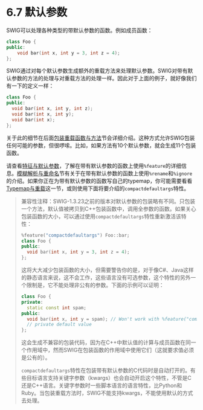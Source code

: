 # 6.7 默认参数

SWIG可以处理各种类型的带默认参数的函数。例如成员函数：

```c++
class Foo {
public:
	void bar(int x, int y = 3, int z = 4);
};
```

SWIG通过对每个默认参数生成额外的重载方法来处理默认参数。SWIG对带有默认参数的方法的处理与对重载方法的处理一样。因此对于上面的例子，就好像我们有一下的定义一样：

```c++
class Foo {
public:
  void bar(int x, int y, int z);
  void bar(int x, int y);
  void bar(int x);
};
```

关于此的细节在后面[包装重载函数与方法](#swing-wrapping-overloaded-functions-and-methods)节会详细介绍。这种方式允许SWIG包装任何可能的参数，但很啰嗦。比如，如果方法有10个默认参数，就会生成11个包装函数。

请查看[特征与默认参数](#swig-features-and-default-arguments)，了解在带有默认参数的函数上使用`%feature`的详细信息。[模糊解析与重命名](#swig-ambiguity-resolution-and-renaming)节有关于在带有默认参数的函数上使用`%rename`和`%ignore`的介绍。如果你正在为带有默认参数的函数写自己的typemap，你可能需要看看[Typemap与重载](#swig-typemaps-and-overloading)这一节，或则使用下面将要介绍的`compactdefaultargs`特性。

> 兼容性注释：SWIG-1.3.23之前的版本对默认参数的包装略有不同。只包装一个方法，默认值被拷贝到C++包装函数中，调用全参数的函数。如果关心包装函数的大小，可以通过使用`compactdefaultargs`特性重新激活该特性：
>
> ```c++
> %feature("compactdefaultargs") Foo::bar;
> class Foo {
> public:
> 	void bar(int x, int y = 3, int z = 4);
> };
> ```
>
> 这将大大减少包装函数的大小，但需要警告你的是，对于像C#、Java这样的静态语言来说，这不会工作，这些语言没有可选参数，这个特性的另外一个限制是，它不能处理非公有的参数。下面的示例可以证明：
>
> ```c++
> class Foo {
> private:
>   static const int spam;
> public:
>   void bar(int x, int y = spam); // Won't work with %feature("compactdefaultargs") -
>   // private default value
> };
> ```
>
> 这会生成不兼容的包装代码，因为在C++中默认值的计算与成员函数在同一个作用域中，然而SWIG在包装函数的作用域中使用它们（这就要求值必须是公有的）。
>
> `compactdefaultargs`特性在包装带有默认参数的C代码时是自动打开的。有些目标语言支持关键字参数（kwargs）也会自动开启这个特性，不管是C还是C++语言。关键字参数时一些脚本语言的语言特性，比Python和Ruby。当包装重载方法时，SWIG不能支持kwargs，不能使用默认的方式去处理。

